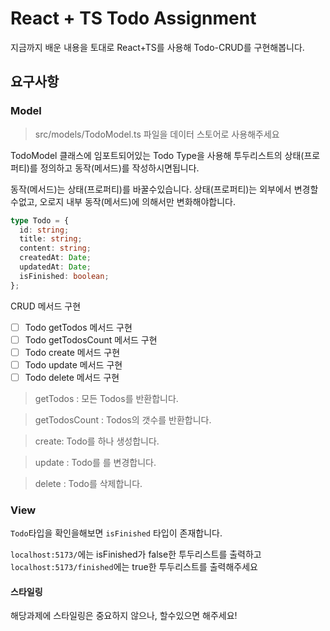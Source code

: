 # React + TS Todo Assignment

지금까지 배운 내용을 토대로 React+TS를 사용해 Todo-CRUD를 구현해봅니다.

## 요구사항

### Model

> src/models/TodoModel.ts 파일을 데이터 스토어로 사용해주세요

TodoModel 클래스에 임포트되어있는 Todo Type을 사용해 투두리스트의 상태(프로퍼티)를 정의하고 동작(메서드)를 작성하시면됩니다.

동작(메서드)는 상태(프로퍼티)를 바꿀수있습니다.
상태(프로퍼티)는 외부에서 변경할수없고, 오로지 내부 동작(메서드)에 의해서만 변화해야합니다.

```ts
type Todo = {
  id: string;
  title: string;
  content: string;
  createdAt: Date;
  updatedAt: Date;
  isFinished: boolean;
};
```

CRUD 메서드 구현

- [ ] Todo getTodos 메서드 구현
- [ ] Todo getTodosCount 메서드 구현
- [ ] Todo create 메서드 구현
- [ ] Todo update 메서드 구현
- [ ] Todo delete 메서드 구현

> getTodos : 모든 Todos를 반환합니다.

> getTodosCount : Todos의 갯수를 반환합니다.

> create: Todo를 하나 생성합니다.

> update : Todo를 를 변경합니다.

> delete : Todo를 삭제합니다.

### View

`Todo`타입을 확인을해보면 `isFinished` 타입이 존재합니다.

`localhost:5173/`에는 isFinished가 false한 투두리스트를 출력하고 `localhost:5173/finished`에는 true한 투두리스트를 출력해주세요

#### 스타일링

해당과제에 스타일링은 중요하지 않으나, 할수있으면 해주세요!
